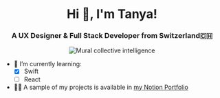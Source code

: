 <h1 align="center">Hi 👋, I'm Tanya!</h1>
<h3 align="center">A UX Designer & Full Stack Developer from Switzerland🇨🇭</h3>

<p align="center">
  <img src="https://media.giphy.com/media/S65QkXAcdXvF1o9gHk/giphy.gif" alt="Mural collective intelligence">
</p>

- 🌱 I’m currently learning:
	- [x] Swift
  	- [ ] React

- 👨‍💻 A sample of my projects is available in [my Notion Portfolio](https://tlathion.notion.site/Tanya-Lathion-Product-Designer-ecc3ce60089e4e34a6f83fa9472038d7?pvs=4)
